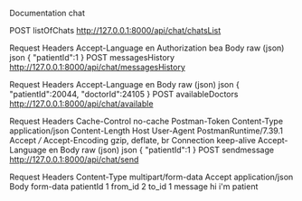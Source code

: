 Documentation
chat
﻿

POST
listOfChats
http://127.0.0.1:8000/api/chat/chatsList
﻿

Request Headers
Accept-Language
en
Authorization
bea
Body
raw (json)
json
{
    "patientId":1
    }
POST
messagesHistory
http://127.0.0.1:8000/api/chat/messagesHistory
﻿

Request Headers
Accept-Language
en
Body
raw (json)
json
{
    "patientId":20044,
    "doctorId":24105
    }
POST
availableDoctors
http://127.0.0.1:8000/api/chat/available
﻿

Request Headers
Cache-Control
no-cache
Postman-Token
<calculated when request is sent>
Content-Type
application/json
Content-Length
<calculated when request is sent>
Host
<calculated when request is sent>
User-Agent
PostmanRuntime/7.39.1
Accept
*/*
Accept-Encoding
gzip, deflate, br
Connection
keep-alive
Accept-Language
en
Body
raw (json)
json
{
    "patientId":1
}
POST
sendmessage
http://127.0.0.1:8000/api/chat/send
﻿

Request Headers
Content-Type
multipart/form-data
Accept
application/json
Body
form-data
patientId
1
from_id
2
to_id
1
message
hi i'm patient
